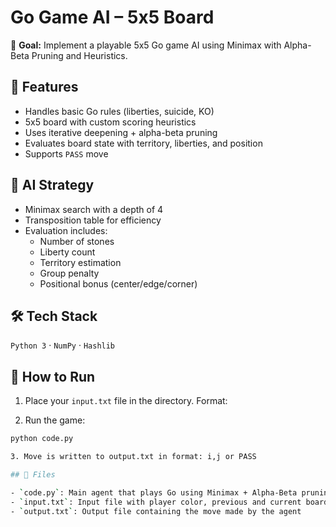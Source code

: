 # Go Game AI – 5x5 Board

🎯 **Goal:** Implement a playable 5x5 Go game AI using Minimax with Alpha-Beta Pruning and Heuristics.

## 📌 Features

- Handles basic Go rules (liberties, suicide, KO)
- 5x5 board with custom scoring heuristics
- Uses iterative deepening + alpha-beta pruning
- Evaluates board state with territory, liberties, and position
- Supports `PASS` move

## 🧠 AI Strategy

- Minimax search with a depth of 4
- Transposition table for efficiency
- Evaluation includes:
  - Number of stones
  - Liberty count
  - Territory estimation
  - Group penalty
  - Positional bonus (center/edge/corner)

## 🛠 Tech Stack

`Python 3` · `NumPy` · `Hashlib`

## 🧪 How to Run

1. Place your `input.txt` file in the directory. Format:

2. Run the game:
```bash
python code.py

3. Move is written to output.txt in format: i,j or PASS

## 📂 Files

- `code.py`: Main agent that plays Go using Minimax + Alpha-Beta pruning
- `input.txt`: Input file with player color, previous and current board state (required)
- `output.txt`: Output file containing the move made by the agent



